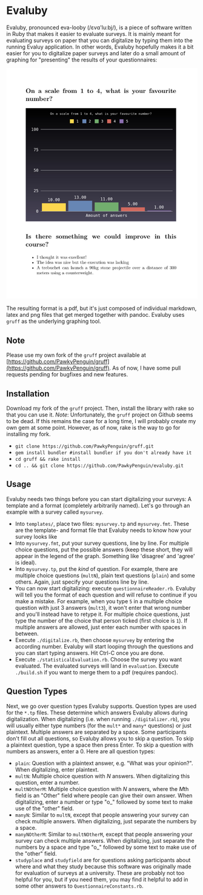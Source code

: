 # Evaluby

Evaluby, pronounced eva-looby (/ɛvɑ'lu:bj/), is a piece of software written in Ruby that makes it easier to evaluate surveys. It is mainly meant for evaluating surveys on paper that you can digitalize by typing them into the running Evaluy application. In other words, Evaluby hopefully makes it a bit easier for you to digitalize paper surveys and later do a small amount of graphing for "presenting" the results of your questionnaires:

![evaluby.jpg](evaluby.jpg)

The resulting format is a pdf, but it's just composed of individual markdown, latex and png files that get merged together with pandoc.
Evaluby uses `gruff` as the underlying graphing tool.

## Note

Please use my own fork of the `gruff` project available at [https://github.com/PawkyPenguin/gruff](https://github.com/PawkyPenguin/gruff). As of now, I have some pull requests pending for bugfixes and new features.

## Installation

Download my fork of the `gruff` project. Then, install the library with rake so that you can use it. 
*Note*: Unfortunately, the `gruff` project on Github seems to be dead. If this remains the case for a long time, I will probably create my own gem at some point. However, as of now, rake is the way to go for installing my fork.
- `git clone https://github.com/PawkyPenguin/gruff.git`
- `gem install bundler #install bundler if you don't already have it`
- `cd gruff && rake install`
- `cd .. && git clone https://github.com/PawkyPenguin/evaluby.git`

## Usage
Evaluby needs two things before you can start digitalizing your surveys: A template and a format (completely arbitrarily named). Let's go through an example with a survey called `mysurvey`.
- Into `templates/`, place two files: `mysurvey.tp` and `mysurvey.fmt`. These are the template- and format file that Evaluby needs to know how your survey looks like
- Into `mysurvey.fmt`, put your survey questions, line by line. For multiple choice questions, put the possible answers (keep these short, they will appear in the legend of the graph. Something like 'disagree' and 'agree' is ideal).
- Into `mysurvey.tp`, put the *kind* of question. For example, there are multiple choice questions (`multN`), plain text questions (`plain`) and some others. Again, just specify your questions line by line.
- You can now start digitalizing: execute `questionnaireReader.rb`. Evaluby will tell you the format of each question and will refuse to continue if you make a mistake. For example, when you type `5` in a multiple choice question with just 3 answers (`mult3`), it won't enter that wrong number and you'll instead have to retype it. For multiple choice questions, just type the number of the choice that person ticked (first choice is `1`). If multiple answers are allowed, just enter each number with spaces in between.
- Execute `./digitalize.rb`, then choose `mysurvey` by entering the according number. Evaluby will start looping through the questions and you can start typing answers. Hit Ctrl-C once you are done.
- Execute `./statisticalEvaluation.rb`. Choose the survey you want evaluated. The evaluated surveys will land in `evaluation`. Execute `./build.sh` if you want to merge them to a pdf (requires pandoc).

## Question Types
Next, we go over question types Evaluby supports. Question types are used for the `*.tp` files. These determine which answers Evaluby allows during digitalization. When digitalizing (i.e. when running `./digitalizer.rb`), you will usually either type numbers (for the `mult*` and `many*` questions) or just plaintext. Multiple answers are separated by a space. Some participants don't fill out all questions, so Evaluby allows you to skip a question. To skip a plaintext question, type a space then press Enter. To skip a question with numbers as answers, enter a 0.
Here are all question types:
- `plain`: Question with a plaintext answer, e.g. "What was your opinion?". When digitalizing, enter plaintext.
- `multN`: Multiple choice question with *N* answers. When digitalizing this question, enter a number.
- `multNOtherM`: Multiple choice question with *N* answers, where the *M*th field is an "Other" field where people can give their own answer. When digitalizing, enter a number or type "o\_" followed by some text to make use of the "other" field.
- `manyN`: Similar to `multN`, except that people answering your survey can check multiple answers. When digitalizing, just separate the numbers by a space.
- `manyNOtherM`: Similar to `multNOtherM`, except that people answering your survey can check multiple answers. When digitalizing, just separate the numbers by a space and type "o\_" followed by some text to make use of the "other" field.
- `studyplace` and `studyfield` are for questions asking participants about where and what they study because this software was originally made for evaluation of surveys at a university. These are probably not too helpful for you, but if you need them, you may find it helpful to add in some other answers to `QuestionnaireConstants.rb`.
